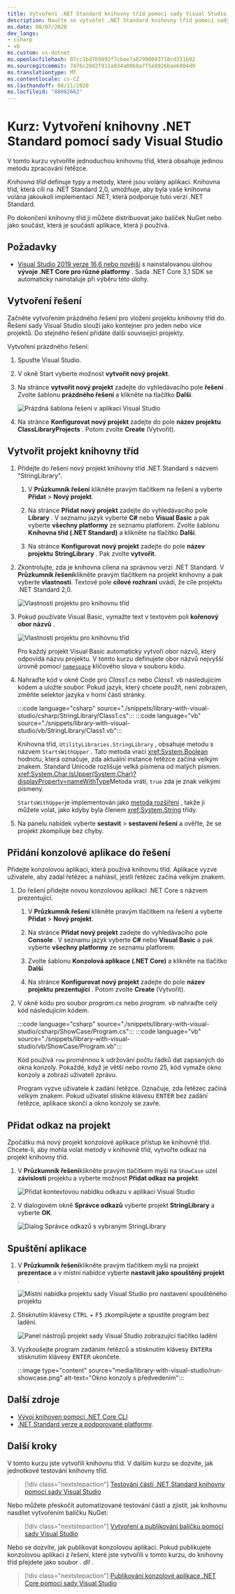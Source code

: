 ```yaml
---
title: Vytvoření .NET Standard knihovny tříd pomocí sady Visual Studio
description: Naučte se vytvářet .NET Standard knihovny tříd pomocí sady Visual Studio.
ms.date: 08/07/2020
dev_langs:
- csharp
- vb
ms.custom: vs-dotnet
ms.openlocfilehash: 07cc1bd7b9892f7cbee7a82998093718cd311b92
ms.sourcegitcommit: 7476c20d2f911a834a00b8a7f5e8926bae6804d9
ms.translationtype: MT
ms.contentlocale: cs-CZ
ms.lasthandoff: 08/11/2020
ms.locfileid: "88062662"
---
```

# <a name="tutorial-create-a-net-standard-library-using-visual-studio"></a>Kurz: Vytvoření knihovny .NET Standard pomocí sady Visual Studio

V tomto kurzu vytvoříte jednoduchou knihovnu tříd, která obsahuje jedinou metodu zpracování řetězce.

*Knihovna tříd* definuje typy a metody, které jsou volány aplikací. Knihovna tříd, která cílí na .NET Standard 2,0, umožňuje, aby byla vaše knihovna volána jakoukoli implementací .NET, která podporuje tuto verzi .NET Standard.

Po dokončení knihovny tříd ji můžete distribuovat jako balíček NuGet nebo jako součást, která je součástí aplikace, která ji používá.

## <a name="prerequisites"></a>Požadavky

- [Visual Studio 2019 verze 16,6 nebo novější](https://visualstudio.microsoft.com/downloads/?utm_medium=microsoft&utm_source=docs.microsoft.com&utm_campaign=inline+link&utm_content=download+vs2019) s nainstalovanou úlohou **vývoje .NET Core pro různé platformy** . Sada .NET Core 3,1 SDK se automaticky nainstaluje při výběru této úlohy.

## <a name="create-a-solution"></a>Vytvoření řešení

Začněte vytvořením prázdného řešení pro vložení projektu knihovny tříd do. Řešení sady Visual Studio slouží jako kontejner pro jeden nebo více projektů. Do stejného řešení přidáte další související projekty.

Vytvoření prázdného řešení:

1. Spusťte Visual Studio.

2. V okně Start vyberte možnost **vytvořit nový projekt**.

3. Na stránce **vytvořit nový projekt** zadejte do vyhledávacího pole **řešení** . Zvolte šablonu **prázdného řešení** a klikněte na tlačítko **Další**.

   ![Prázdná šablona řešení v aplikaci Visual Studio](media/library-with-visual-studio/blank-solution.png)

4. Na stránce **Konfigurovat nový projekt** zadejte do pole **název projektu** **ClassLibraryProjects** . Potom zvolte **Create** (Vytvořit).

## <a name="create-a-class-library-project"></a>Vytvořit projekt knihovny tříd

1. Přidejte do řešení nový projekt knihovny tříd .NET Standard s názvem "StringLibrary".

   1. V **Průzkumník řešení** klikněte pravým tlačítkem na řešení a vyberte **Přidat**  >  **Nový projekt**.

   1. Na stránce **Přidat nový projekt** zadejte do vyhledávacího pole **Library** . V seznamu jazyk vyberte **C#** nebo **Visual Basic** a pak vyberte **všechny platformy** ze seznamu platforem. Zvolte šablonu **Knihovna tříd (.NET Standard)** a klikněte na tlačítko **Další**.

   1. Na stránce **Konfigurovat nový projekt** zadejte do pole **název projektu** **StringLibrary** . Pak zvolte **vytvořit**.

1. Zkontrolujte, zda je knihovna cílena na správnou verzi .NET Standard. V **Průzkumník řešení**klikněte pravým tlačítkem na projekt knihovny a pak vyberte **vlastnosti**. Textové pole **cílové rozhraní** uvádí, že cíle projektu .NET Standard 2,0.

   ![Vlastnosti projektu pro knihovnu tříd](./media/library-with-visual-studio/library-project-properties.png)

1. Pokud používáte Visual Basic, vymažte text v textovém poli **kořenový obor názvů** .

   ![Vlastnosti projektu pro knihovnu tříd](./media/library-with-visual-studio/vb/library-project-properties.png)

   Pro každý projekt Visual Basic automaticky vytvoří obor názvů, který odpovídá názvu projektu. V tomto kurzu definujete obor názvů nejvyšší úrovně pomocí [`namespace`](../../visual-basic/language-reference/statements/namespace-statement.md) klíčového slova v souboru kódu.

1. Nahraďte kód v okně Code pro *Class1.cs* nebo *Class1. vb* následujícím kódem a uložte soubor. Pokud jazyk, který chcete použít, není zobrazen, změňte selektor jazyka v horní části stránky.

   :::code language="csharp" source="./snippets/library-with-visual-studio/csharp/StringLibrary/Class1.cs":::
   :::code language="vb" source="./snippets/library-with-visual-studio/vb/StringLibrary/Class1.vb":::

   Knihovna tříd, `UtilityLibraries.StringLibrary` , obsahuje metodu s názvem `StartsWithUpper` . Tato metoda vrací <xref:System.Boolean> hodnotu, která označuje, zda aktuální instance řetězce začíná velkým znakem. Standard Unicode rozlišuje velká písmena od malých písmen. <xref:System.Char.IsUpper(System.Char)?displayProperty=nameWithType>Metoda vrátí, `true` zda je znak velkými písmeny.

   `StartsWithUpper`je implementován jako [metoda rozšíření](../../csharp/programming-guide/classes-and-structs/extension-methods.md) , takže ji můžete volat, jako kdyby byla členem <xref:System.String> třídy.

1. Na panelu nabídek vyberte **sestavit**  >  **sestavení řešení** a ověřte, že se projekt zkompiluje bez chyby.

## <a name="add-a-console-app-to-the-solution"></a>Přidání konzolové aplikace do řešení

Přidejte konzolovou aplikaci, která používá knihovnu tříd. Aplikace vyzve uživatele, aby zadal řetězec a nahlásil, jestli řetězec začíná velkým znakem.

1. Do řešení přidejte novou konzolovou aplikaci .NET Core s názvem prezentující.

   1. V **Průzkumník řešení** klikněte pravým tlačítkem na řešení a vyberte **Přidat**  >  **Nový projekt**.

   1. Na stránce **Přidat nový projekt** zadejte do vyhledávacího pole **Console** . V seznamu jazyk vyberte **C#** nebo **Visual Basic** a pak vyberte **všechny platformy** ze seznamu platforem.

   1. Zvolte šablonu **Konzolová aplikace (.NET Core)** a klikněte na tlačítko **Další**.

   1. Na stránce **Konfigurovat nový projekt** zadejte do pole **název projektu** **prezentující** . Potom zvolte **Create** (Vytvořit).

1. V okně kódu pro soubor *program.cs* nebo *program. vb* nahraďte celý kód následujícím kódem.

   :::code language="csharp" source="./snippets/library-with-visual-studio/csharp/ShowCase/Program.cs":::
   :::code language="vb" source="./snippets/library-with-visual-studio/vb/ShowCase/Program.vb":::

   Kód používá `row` proměnnou k udržování počtu řádků dat zapsaných do okna konzoly. Pokaždé, když je větší nebo rovno 25, kód vymaže okno konzoly a zobrazí uživateli zprávu.

   Program vyzve uživatele k zadání řetězce. Označuje, zda řetězec začíná velkým znakem. Pokud uživatel stiskne klávesu <kbd>ENTER</kbd> bez zadání řetězce, aplikace skončí a okno konzoly se zavře.

## <a name="add-a-project-reference"></a>Přidat odkaz na projekt

Zpočátku má nový projekt konzolové aplikace přístup ke knihovně tříd. Chcete-li, aby mohla volat metody v knihovně tříd, vytvořte odkaz na projekt knihovny tříd.

1. V **Průzkumník řešení**klikněte pravým tlačítkem myši na `ShowCase` uzel **závislosti** projektu a vyberte možnost **Přidat odkaz na projekt**.

   ![Přidat kontextovou nabídku odkazu v aplikaci Visual Studio](media/library-with-visual-studio/add-reference-context-menu.png)

1. V dialogovém okně **Správce odkazů** vyberte projekt **StringLibrary** a vyberte **OK**.

   ![Dialog Správce odkazů s vybraným StringLibrary](media/library-with-visual-studio/manage-project-references.png)

## <a name="run-the-app"></a>Spuštění aplikace

1. V **Průzkumník řešení**klikněte pravým tlačítkem myši na projekt **prezentace** a v místní nabídce vyberte **nastavit jako spouštěný projekt** .

   ![Místní nabídka projektu sady Visual Studio pro nastavení spouštěného projektu](media/library-with-visual-studio/set-startup-project-context-menu.png)

1. Stisknutím klávesy <kbd>CTRL</kbd> + <kbd>F5</kbd> zkompilujete a spustíte program bez ladění.

   ![Panel nástrojů projekt sady Visual Studio zobrazující tlačítko ladění](media/library-with-visual-studio/visual-studio-project-toolbar.png)

1. Vyzkoušejte program zadáním řetězců a stisknutím klávesy <kbd>ENTER</kbd>a stisknutím klávesy <kbd>ENTER</kbd> ukončete.

   :::image type="content" source="media/library-with-visual-studio/run-showcase.png" alt-text="Okno konzoly s předvedením":::

## <a name="additional-resources"></a>Další zdroje

* [Vývoj knihoven pomocí .NET Core CLI](libraries.md)
* [.NET Standard verze a podporované platformy](../../standard/net-standard.md).

## <a name="next-steps"></a>Další kroky

V tomto kurzu jste vytvořili knihovnu tříd. V dalším kurzu se dozvíte, jak jednotkové testování knihovny tříd.

> [!div class="nextstepaction"]
> [Testování částí .NET Standard knihovny pomocí sady Visual Studio](testing-library-with-visual-studio.md)

Nebo můžete přeskočit automatizované testování částí a zjistit, jak knihovnu nasdílet vytvořením balíčku NuGet:

> [!div class="nextstepaction"]
> [Vytvoření a publikování balíčku pomocí sady Visual Studio](/nuget/quickstart/create-and-publish-a-package-using-visual-studio)

Nebo se dozvíte, jak publikovat konzolovou aplikaci. Pokud publikujete konzolovou aplikaci z řešení, které jste vytvořili v tomto kurzu, do knihovny tříd přejdete jako soubor *. dll* .

> [!div class="nextstepaction"]
> [Publikování konzolové aplikace .NET Core pomocí sady Visual Studio](publishing-with-visual-studio.md)
